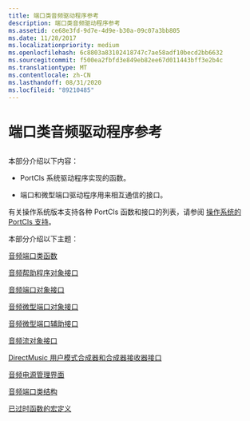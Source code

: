 ```yaml
---
title: 端口类音频驱动程序参考
description: 端口类音频驱动程序参考
ms.assetid: ce68e3fd-9d7e-4d9e-b30a-09c07a3bb805
ms.date: 11/28/2017
ms.localizationpriority: medium
ms.openlocfilehash: 6c8803a83102418747c7ae58adf10becd2bb6632
ms.sourcegitcommit: f500ea2fbfd3e849eb82ee67d011443bff3e2b4c
ms.translationtype: MT
ms.contentlocale: zh-CN
ms.lasthandoff: 08/31/2020
ms.locfileid: "89210485"
---
```

# <a name="port-class-audio-driver-reference"></a>端口类音频驱动程序参考


## <span id="ddk_port_class_audio_driver_reference_ks"></span><span id="DDK_PORT_CLASS_AUDIO_DRIVER_REFERENCE_KS"></span>


本部分介绍以下内容：

-   PortCls 系统驱动程序实现的函数。

-   端口和微型端口驱动程序用来相互通信的接口。

有关操作系统版本支持各种 PortCls 函数和接口的列表，请参阅 [操作系统的 PortCls 支持](./portcls-support-by-operating-system.md)。

本部分介绍以下主题：

[音频端口类函数](audio-port-class-functions.md)

[音频帮助程序对象接口](audio-helper-object-interfaces.md)

[音频端口对象接口](audio-port-object-interfaces.md)

[音频微型端口对象接口](audio-miniport-object-interfaces.md)

[音频微型端口辅助接口](audio-miniport-auxiliary-interfaces.md)

[音频流对象接口](audio-stream-object-interfaces.md)

[DirectMusic 用户模式合成器和合成器接收器接口](directmusic-user-mode-synth-and-synth-sink-interfaces.md)

[音频电源管理界面](audio-power-management-interfaces.md)

[音频端口类结构](/windows-hardware/drivers/ddi/portcls/)

[已过时函数的宏定义](macro-definitions-for-obsolete-functions.md)

 

